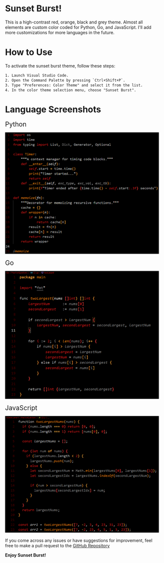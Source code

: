 # Sunset Burst!

This is a high-contrast red, orange, black and grey theme.
Almost all elements are custom color coded for Python, Go,
and JavaScript. I'll add more customizations for more
languages in the future.

# How to Use
To activate the sunset burst theme, follow these steps:

    1. Launch Visual Studio Code.
    2. Open the Command Palette by pressing `Ctrl+Shift+P`.
    3. Type "Preferences: Color Theme" and select it from the list.
    4. In the color theme selection menu, choose "Sunset Burst".

# Language Screenshots

<span style="font-size: 1.5em">Python</span>

![Python screenshot](images/py.png)

<span style="font-size: 1.5em">Go</span>

![Go screenshot](images/go.png)

<span style="font-size: 1.5em">JavaScript</span>

![JavaScript screenshot](images/js.png)

If you come across any issues or have suggestions for
improvement, feel free to make a pull request to the 
[GitHub Repository](https://github.com/Ecliperr/sunset-burst.git)

**Enjoy Sunset Burst!**
